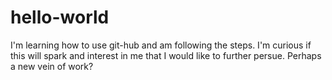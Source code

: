 # hello-world
I'm learning how to use git-hub and am following the steps. 
I'm curious if this will spark and interest in me that I would like to further persue. Perhaps a new vein of work?
